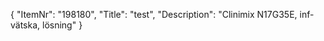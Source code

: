 {
  "ItemNr": "198180",
  "Title": "test",
  "Description": "Clinimix N17G35E, inf-vätska, lösning"
}